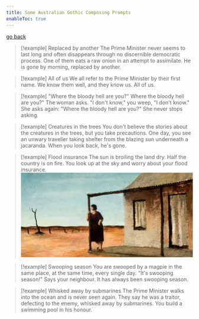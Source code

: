 ```yaml
---
title: Some Australian Gothic Composing Prompts
enableToc: true
---
```


[go back](Subjects/Literature.md)

> [!example] Replaced by another
> The Prime Minister never seems to last long and often disappears through no discernible democratic process. One of them eats a raw onion in an attempt to assimilate. He is gone by morning, replaced by another.

> [!example] All of us
> We all refer to the Prime Minister by their first name. We know them well, and they know us. All of us.

> [!example] "Where the bloody hell are you?"
> Where the bloody hell are you?" The woman asks. 
> "I don't know," you weep, "I don't know."
> She asks again: "Where the bloody hell are you?" 
> She never stops asking.
 
> [!example]  Creatures in the trees
> You don't believe the stories about the creatures in the trees, but you take precautions. One day, you see an unwary traveller taking shelter from the blazing sun underneath a jacaranda. When you look back, he's gone.

> [!example] Flood insurance
> The sun is broiling the land dry. Half the country is on fire. You look up at the sky and worry about your flood insurance.![](11SubjectImages/FloodInsurance.png)

> [!example] Swooping season 
> You are swooped by a magpie in the same place, at the same time, every single day. 
> "It's swooping season!" Says your neighbour. 
> It has always been swooping season.

> [!example] Whisked away by submarines
> The Prime Minister walks into the ocean and is never seen again. They say he was a traitor, defecting to the enemy, whisked away by submarines. You build a swimming pool in his honour.

